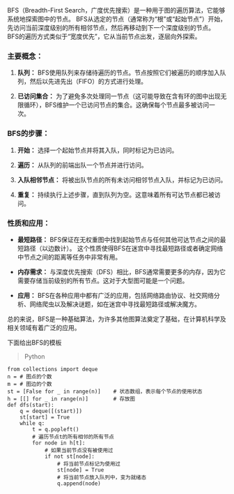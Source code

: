 BFS（Breadth-First Search，广度优先搜索）是一种用于图的遍历算法，它能够系统地探索图中的节点。
BFS从选定的节点（通常称为“根”或“起始节点”）开始，先访问当前深度级别的所有相邻节点，然后再移动到下一个深度级别的节点。
BFS的遍历方式类似于“宽度优先”，它从当前节点出发，逐层向外探索。

### 主要概念：

1. **队列：** BFS使用队列来存储待遍历的节点。节点按照它们被遍历的顺序加入队列，然后以先进先出（FIFO）的方式进行处理。

2. **已访问集合：** 为了避免多次处理同一节点（这可能导致在含有环的图中出现无限循环），BFS维护一个已访问节点的集合。这确保每个节点最多被访问一次。

### BFS的步骤：

1. **开始：** 选择一个起始节点并将其入队，同时标记为已访问。

2. **遍历：** 从队列的前端出队一个节点并进行访问。

3. **入队相邻节点：** 将被出队节点的所有未访问相邻节点入队，并标记为已访问。

4. **重复：** 持续执行上述步骤，直到队列为空。这意味着所有可达节点都已被访问。

### 性质和应用：

- **最短路径：** BFS保证在无权重图中找到起始节点与任何其他可达节点之间的最短路径（以边数计）。
这个性质使得BFS在迷宫中寻找最短路径或者确定网络中节点之间的距离等任务中非常有用。

- **内存需求：** 与深度优先搜索（DFS）相比，BFS通常需要更多的内存，因为它需要存储当前级别的所有节点。这对于大型图可能是一个问题。

- **应用：** BFS在各种应用中都有广泛的应用，包括网络路由协议、社交网络分析、网络爬虫以及解决谜题，如在迷宫中寻找最短路径或解决魔方。

总的来说，BFS是一种基础算法，为许多其他图算法奠定了基础，在计算机科学及相关领域有着广泛的应用。

下面给出BFS的模板
> Python

``` Python3
from collections import deque
n = # 图点的个数
m = # 图边的个数
st = [False for _ in range(n)]    # 状态数组，表示每个节点的使用状态
h = [[] for _ in range(n)]        # 存放图
def dfs(start):
    q = deque([(start)])
    st[start] = True
    while q:
        t = q.popleft()
        # 遍历节点t的所有相邻的所有节点
        for node in h[t]:
            # 如果当前节点没有被使用过
            if not st[node]:
                # 将当前节点标记为使用过
                st[node] = True
                # 将当前节点放入队列中，变为就绪态
                q.append(node)
```
